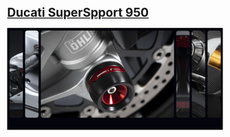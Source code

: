 # <a href="https://17clouds.github.io/pet-project-1/01-cards/"> Ducati SuperSpport 950 </a>

![img](https://github.com/17clouds/pet-project-1/blob/abd58f1b5d668326bcc771b60ddd8c7d1428c6e3/01-cards/111.png)

